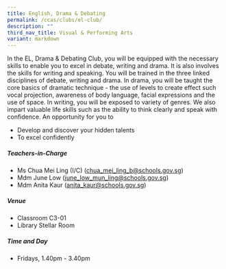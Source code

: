 ```yaml
---
title: English, Drama & Debating
permalink: /ccas/clubs/el-club/
description: ""
third_nav_title: Visual & Performing Arts
variant: markdown
---
```

In the EL, Drama & Debating Club, you will be equipped with the necessary skills to enable you to excel in debate, writing and drama. It is also involves the skills for writing and speaking. 
You will be trained in the three linked disciplines of debate, writing and drama. In drama, you will be taught the core basics of dramatic technique - the use of levels to create effect such vocal projection, awareness of body language, facial expressions and the use of space. In writing, you will be exposed to variety of genres.
We also impart valuable life skills such as the ability to think clearly and speak with confidence. An opportunity for you to

* Develop and discover your hidden talents
* To excel confidently

##### **Teachers-in-Charge**  
* Ms Chua Mei Ling (I/C) (chua_mei_ling_b@schools.gov.sg)
* Mdm June Low (june_low_mun_ling@schools.gov.sg)
* Mdm Anita Kaur (anita_kaur@schools.gov.sg)

##### **Venue**
* Classroom C3-01
* Library Stellar Room

##### **Time and Day**
* Fridays, 1.40pm - 3.40pm